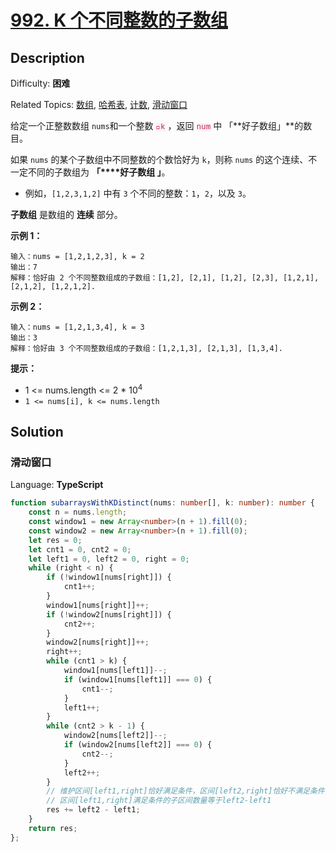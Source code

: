 # [992\. K 个不同整数的子数组](https://leetcode.cn/problems/subarrays-with-k-different-integers/)

## Description

Difficulty: **困难**  

Related Topics: [数组](https://leetcode.cn/tag/array/), [哈希表](https://leetcode.cn/tag/hash-table/), [计数](https://leetcode.cn/tag/counting/), [滑动窗口](https://leetcode.cn/tag/sliding-window/)

给定一个正整数数组 `nums`和一个整数 <font color="#c7254e"><font face="Menlo, Monaco, Consolas, Courier New, monospace"><span style="font-size:12.6px"><span style="background-color:#f9f2f4">k</span></span></font></font> ，返回 <font color="#c7254e"><font face="Menlo, Monaco, Consolas, Courier New, monospace"><span style="font-size:12.6px"><span style="background-color:#f9f2f4">num</span></span></font></font> 中 「**好子数组」**的数目。

如果 `nums` 的某个子数组中不同整数的个数恰好为 `k`，则称 `nums` 的这个连续、不一定不同的子数组为 **「****好子数组 」**。

* 例如，`[1,2,3,1,2]` 中有 `3` 个不同的整数：`1`，`2`，以及 `3`。

**子数组** 是数组的 **连续** 部分。

**示例 1：**

```
输入：nums = [1,2,1,2,3], k = 2
输出：7
解释：恰好由 2 个不同整数组成的子数组：[1,2], [2,1], [1,2], [2,3], [1,2,1], [2,1,2], [1,2,1,2].
```

**示例 2：**

```
输入：nums = [1,2,1,3,4], k = 3
输出：3
解释：恰好由 3 个不同整数组成的子数组：[1,2,1,3], [2,1,3], [1,3,4].
```

**提示：**

* 1 <= nums.length <= 2 * 10<sup>4</sup>
* `1 <= nums[i], k <= nums.length`

## Solution

### 滑动窗口

Language: **TypeScript**

```typescript
function subarraysWithKDistinct(nums: number[], k: number): number {
    const n = nums.length;
    const window1 = new Array<number>(n + 1).fill(0);
    const window2 = new Array<number>(n + 1).fill(0);
    let res = 0;
    let cnt1 = 0, cnt2 = 0;
    let left1 = 0, left2 = 0, right = 0;
    while (right < n) {
        if (!window1[nums[right]]) {
            cnt1++;
        }
        window1[nums[right]]++;
        if (!window2[nums[right]]) {
            cnt2++;
        }
        window2[nums[right]]++;
        right++;
        while (cnt1 > k) {
            window1[nums[left1]]--;
            if (window1[nums[left1]] === 0) {
                cnt1--;
            }
            left1++;
        }
        while (cnt2 > k - 1) {
            window2[nums[left2]]--;
            if (window2[nums[left2]] === 0) {
                cnt2--;
            }
            left2++;
        }
        // 维护区间[left1,right]恰好满足条件，区间[left2,right]恰好不满足条件
        // 区间[left1,right]满足条件的子区间数量等于left2-left1
        res += left2 - left1;
    }
    return res;
};
```
